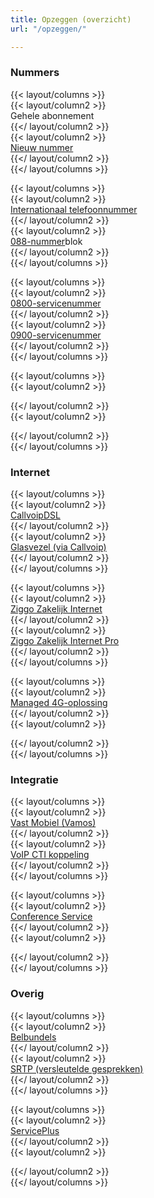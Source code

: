 ```yaml
---
title: Opzeggen (overzicht)
url: "/opzeggen/"

---
```

### Nummers

{{< layout/columns >}}  
 {{< layout/column2 >}}  
Gehele abonnement  
 {{</ layout/column2 >}}  
 {{< layout/column2 >}}  
[Nieuw nummer](/aanvragen/nummer/)  
 {{</ layout/column2 >}}  
{{</ layout/columns >}}

{{< layout/columns >}}  
 {{< layout/column2 >}}  
[Internationaal telefoonnummer](https://www.callvoip.nl/aanvragen/internationaal-nummer/)  
 {{</ layout/column2 >}}  
 {{< layout/column2 >}}  
[088-nummer](/aanvragen/088-blok-activatie/)blok  
 {{</ layout/column2 >}}  
{{</ layout/columns >}}

{{< layout/columns >}}  
 {{< layout/column2 >}}  
[0800-servicenummer](/aanvragen/0800-activatie/)  
 {{</ layout/column2 >}}  
 {{< layout/column2 >}}  
[0900-servicenummer](/aanvragen/0900-activatie/)  
 {{</ layout/column2 >}}  
{{</ layout/columns >}}

{{< layout/columns >}}  
 {{< layout/column2 >}}  
  
 {{</ layout/column2 >}}  
 {{< layout/column2 >}}  
  
 {{</ layout/column2 >}}  
{{</ layout/columns >}}

### Internet

{{< layout/columns >}}  
 {{< layout/column2 >}}  
[CallvoipDSL](https://www.callvoip.nl/download/callvoip/callvoip-adsl-vdsl_aanvraagformulier.pdf)  
 {{</ layout/column2 >}}  
 {{< layout/column2 >}}  
[Glasvezel (via Callvoip)](http://www.simmpl.nl/downloads/callvoip_ftth_aanvraagformulier.pdf)  
 {{</ layout/column2 >}}  
{{</ layout/columns >}}

{{< layout/columns >}}  
 {{< layout/column2 >}}  
[Ziggo Zakelijk Internet](https://www.callvoip.nl/download/callvoip/callvoip_aanvraagformulier_ziggo-connect-zzp.pdf)  
 {{</ layout/column2 >}}  
 {{< layout/column2 >}}  
[Ziggo Zakelijk Internet Pro](https://www.callvoip.nl/download/callvoip/callvoip_aanvraagformulier_ziggo-connect-mkb.pdf)  
 {{</ layout/column2 >}}  
{{</ layout/columns >}}

{{< layout/columns >}}  
 {{< layout/column2 >}}  
[Managed 4G-oplossing](/aanvragen/managed-4g/)  
 {{</ layout/column2 >}}  
 {{< layout/column2 >}}  
  
 {{</ layout/column2 >}}  
{{</ layout/columns >}}

### Integratie

{{< layout/columns >}}  
 {{< layout/column2 >}}  
[Vast Mobiel (Vamos)](/aanvragen/vamos/)  
 {{</ layout/column2 >}}  
 {{< layout/column2 >}}  
[VoIP CTI koppeling](/aanvragen/voip-cti/)  
 {{</ layout/column2 >}}  
{{</ layout/columns >}}

{{< layout/columns >}}  
 {{< layout/column2 >}}  
[Conference Service](/aanvragen/conference/)  
 {{</ layout/column2 >}}  
 {{< layout/column2 >}}  
  
 {{</ layout/column2 >}}  
{{</ layout/columns >}}

### Overig

{{< layout/columns >}}  
 {{< layout/column2 >}}  
[Belbundels](/aanvragen/belbundel/)  
 {{</ layout/column2 >}}  
 {{< layout/column2 >}}  
[SRTP (versleutelde gesprekken)](/aanvragen/srtp/)  
 {{</ layout/column2 >}}  
{{</ layout/columns >}}

{{< layout/columns >}}  
 {{< layout/column2 >}}  
[ServicePlus](/aanvragen/serviceplus/)  
 {{</ layout/column2 >}}  
 {{< layout/column2 >}}  
  
 {{</ layout/column2 >}}  
{{</ layout/columns >}}